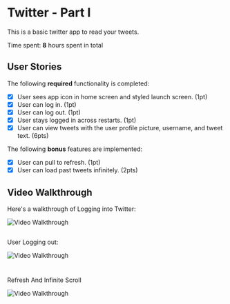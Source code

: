 # Twitter - Part I

This is a basic twitter app to read your tweets.

Time spent: **8** hours spent in total

## User Stories

The following **required** functionality is completed:

- [x] User sees app icon in home screen and styled launch screen. (1pt)
- [x] User can log in. (1pt)
- [x] User can log out. (1pt)
- [x] User stays logged in across restarts. (1pt)
- [x] User can view tweets with the user profile picture, username, and tweet text. (6pts)

The following **bonus** features are implemented:

- [x] User can pull to refresh. (1pt)
- [x] User can load past tweets infinitely. (2pts)

## Video Walkthrough

Here's a walkthrough of Logging into Twitter:

<img src='https://media.giphy.com/media/LjBtsW1QoscWI9tNjG/giphy.gif?cid=790b7611a5ce6c161e01b04d908ce956e0bce7fbe4b76fc4&rid=giphy.gif&ct=g' title='Video Walkthrough' width='' alt='Video Walkthrough' />

## 

User Logging out:

<img src='https://media.giphy.com/media/QFDlYmzWmcGRBLw9Ts/giphy.gif?cid=790b7611e277c14a72e02bd227b2598793631dfd445736e1&rid=giphy.gif&ct=g' title='Video Walkthrough' width='' alt='Video Walkthrough' />

#
Refresh And Infinite Scroll

<img src='https://media.giphy.com/media/AeMlD2dGVBI5yiMMBl/giphy.gif?cid=790b7611995b2147fc7ab340190fb8bc025b12a9c6ae4595&rid=giphy.gif&ct=g' title='Video Walkthrough' width='' alt='Video Walkthrough' />
